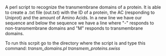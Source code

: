 A perl script to recognize the transmembrane domains of a protein. It is able to create a .txt file (out.txt) with the ID of a protein, the AC (responding to Uniprot) 
and the amount of Amino Acids. In a new line we have our sequence and below the sequence we have a line where "-" responds to non-transmembrane domains and "M" 
responds to transmembrane domains.

To run this scrpit go to the directory where the script is and type this command: _transm_domains.pl transmem_proteins.swiss_
